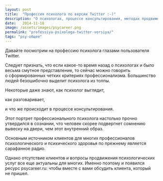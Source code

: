 ```yaml
---
layout: post
title:  "Профессия психолога по версии Twitter :-)"
description: "О психологах, процессе консультирования, методах продвижения глазами пользователей сети Twitter"
date:   2014-11-18			 
image: /assets/images/psycareer.png
permalink: "professiya-psixologa-twitter-versiya/"
tags: "psy-общее"
---
```


<p>Давайте посмотрим на&nbsp;профессию психолога глазами пользователя Twitter.</p>
<p>Следует признать, что если какое-то время назад о&nbsp;психологах и&nbsp;было весьма смутное представление, то&nbsp;сейчас можно говорить о&nbsp;сформированных четких критериях профессионализма. Большинство людей безошибочно выделит психолога из&nbsp;толпы.</p>

<p><amp-img src="/assets/images/twitter1.jpg" layout="responsive" alt="профессия психолога" width="700" height="309" title="профессия психолога"></amp-img></p>
<p>Некоторые даже знают, как психолог выглядит,</p>

<p><amp-img src="/assets/images/twitter2.jpg" layout="responsive" alt="как узнать психолога" width="700" height="760" title="как узнать психолога"></amp-img></p>
<p>как разговаривает,</p>

<p><amp-img src="/assets/images/twitter3.jpg" layout="responsive"  alt="признаки психолога" width="700" height="276" title="признаки психолога"></amp-img></p>
<p>и&nbsp;что&nbsp;же происходит в&nbsp;процессе консультирования.</p>

<p><amp-img src="/assets/images/twitter4.jpg" layout="responsive" alt="консультация психолога" width="700" height="650" title="консультация психолога"></amp-img></p>
<p>Этот портрет профессионального психолога настолько прочно утвердился в&nbsp;сознании, что человек скорее подвергнет сомнению вывеску на&nbsp;двери, чем этот внутренний образ.</p>

<p><amp-img src="/assets/images/twitter5.jpg" layout="responsive" alt="профессия психолога" width="700" height="384" title="профессия психолога"></amp-img></p>
<p>Основным источником клиентов для многих профессионалов психологического и&nbsp;психического здоровья по&nbsp;прежнему является сарафанное радио.</p>

<p><amp-img src="/assets/images/twitter6.jpg" layout="responsive" alt="сарафанное радио психотерапевта" width="700" height="447" title="сарафанное радио психотерапевта"></amp-img></p>
<p>Однако отсутствие клиентов и&nbsp;вопросы продвижения психологических услуг все еще актуальны для многих. Именно поэтому и&nbsp;появился ресурс psycareer.ru: чтобы вместе с&nbsp;вами обсудить клиента, который не&nbsp;пришел.</p>

<p><amp-img src="/assets/images/twitter7.jpg" alt="как психологу найти клиентов" width="700" height="786" layout="responsive" title="как психологу найти клиентов"></amp-img></p>
